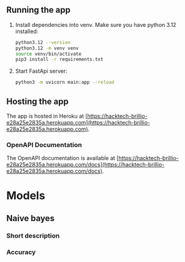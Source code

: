 ## Running the app
1. Install dependencies into venv. Make sure you have python 3.12 installed:
    ```bash
   python3.12 --version
   python3.12 -m venv venv
   source venv/bin/activate
   pip3 install -r requirements.txt
   ```
2. Start FastApi server:
    ```bash
   python3 -m uvicorn main:app --reload
   ```
   
## Hosting the app
The app is hosted in Heroku at [https://hacktech-brillio-e28a25e2835a.herokuapp.com](https://hacktech-brillio-e28a25e2835a.herokuapp.com).

### OpenAPI Documentation
The OpenAPI documentation is available at [https://hacktech-brillio-e28a25e2835a.herokuapp.com/docs](https://hacktech-brillio-e28a25e2835a.herokuapp.com/docs).

# Models
## Naive bayes
### Short description
### Accuracy